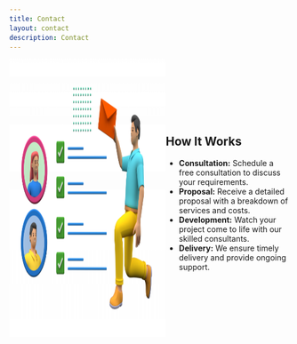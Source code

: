 ```yaml
---
title: Contact
layout: contact
description: Contact
---
```


<div style="display: flex; align-items: center;">
  <a href="/images/Task Management - 640x427.png">
    <img src="/images/Task Management - 640x427.png" alt=" " style="width: 640px; height: 500px; margin-right: 50px;">
  </a>
  <div>

  ## How It Works

  - **Consultation:** Schedule a free consultation to discuss your requirements.
  - **Proposal:** Receive a detailed proposal with a breakdown of services and costs.
  - **Development:** Watch your project come to life with our skilled consultants.
  - **Delivery:** We ensure timely delivery and provide ongoing support.

  </div>
</div>



